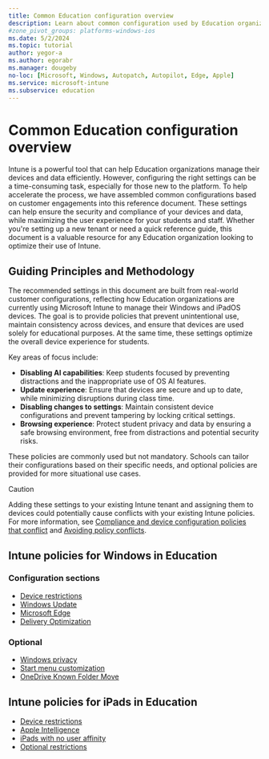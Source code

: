 ```yaml
---
title: Common Education configuration overview
description: Learn about common configuration used by Education organizations in Intune.
#zone_pivot_groups: platforms-windows-ios
ms.date: 5/2/2024
ms.topic: tutorial
author: yegor-a
ms.author: egorabr
ms.manager: dougeby
no-loc: [Microsoft, Windows, Autopatch, Autopilot, Edge, Apple]
ms.service: microsoft-intune
ms.subservice: education
---
```


# Common Education configuration overview

Intune is a powerful tool that can help Education organizations manage their devices and data efficiently. However, configuring the right settings can be a time-consuming task, especially for those new to the platform. To help accelerate the process, we have assembled common configurations based on customer engagements into this reference document. These settings can help ensure the security and compliance of your devices and data, while maximizing the user experience for your students and staff. Whether you're setting up a new tenant or need a quick reference guide, this document is a valuable resource for any Education organization looking to optimize their use of Intune.

## Guiding Principles and Methodology

The recommended settings in this document are built from real-world customer configurations, reflecting how Education organizations are currently using Microsoft Intune to manage their Windows and iPadOS devices. The goal is to provide policies that prevent unintentional use, maintain consistency across devices, and ensure that devices are used solely for educational purposes. At the same time, these settings optimize the overall device experience for students.

Key areas of focus include:

- **Disabling AI capabilities**: Keep students focused by preventing distractions and the inappropriate use of OS AI features.
- **Update experience**: Ensure that devices are secure and up to date, while minimizing disruptions during class time.
- **Disabling changes to settings**: Maintain consistent device configurations and prevent tampering by locking critical settings.
- **Browsing experience**: Protect student privacy and data by ensuring a safe browsing environment, free from distractions and potential security risks.

These policies are commonly used but not mandatory. Schools can tailor their configurations based on their specific needs, and optional policies are provided for more situational use cases.

> [!CAUTION]
> Adding these settings to your existing Intune tenant and assigning them to devices could potentially cause conflicts with your existing Intune policies. For more information, see [Compliance and device configuration policies that conflict](/mem/intune/configuration/device-profile-troubleshoot#conflicts) and [Avoiding policy conflicts](manage-avoid-policy-conflicts.md).

## Intune policies for Windows in Education

### Configuration sections

- [Device restrictions](/mem/intune/industry/education/tutorial-school-deployment/common-config-settings-catalog-device-restrictions)
- [Windows Update](/mem/intune/industry/education/tutorial-school-deployment/common-config-windows-update)
- [Microsoft Edge](/mem/intune/industry/education/tutorial-school-deployment/common-config-settings-catalog-edge)
- [Delivery Optimization](/mem/intune/industry/education/tutorial-school-deployment/common-config-settings-catalog-delivery-optimization)

### Optional

- [Windows privacy](/mem/intune/industry/education/tutorial-school-deployment/common-config-settings-catalog-windows-privacy)
- [Start menu customization](/mem/intune/industry/education/tutorial-school-deployment/common-config-settings-catalog-start-menu)
- [OneDrive Known Folder Move](/mem/intune/industry/education/tutorial-school-deployment/common-config-settings-catalog-onedrive-knownfoldermove)

## Intune policies for iPads in Education

- [Device restrictions](common-config-ipads-device-restrictions.md)
- [Apple Intelligence](common-config-ipads-ai.md)
- [iPads with no user affinity](common-config-ipads-nouser.md)
- [Optional restrictions](common-config-ipads-optional.md)
